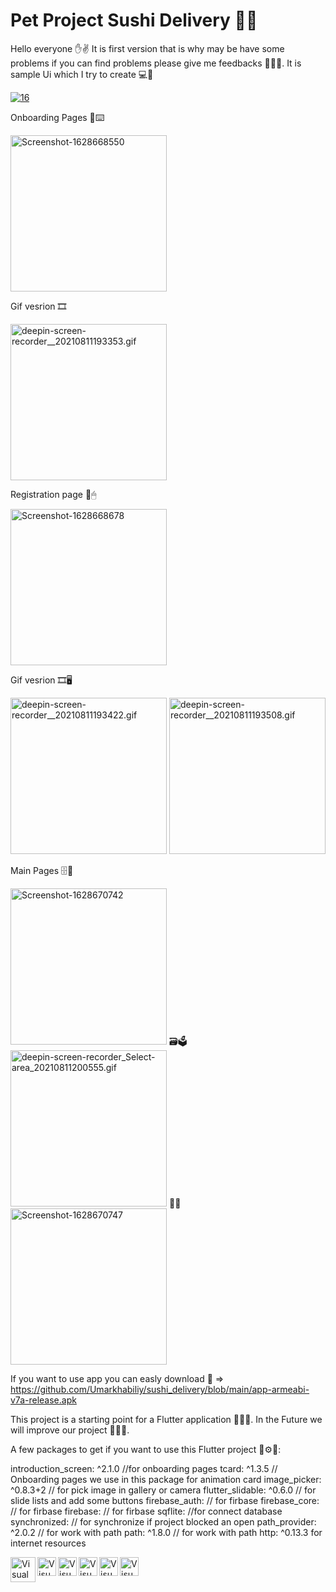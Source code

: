 # Pet Project Sushi Delivery 🍣🥙

Hello everyone ✋✌️ It is first version that is why may be have some problems if you can find problems please give me feedbacks 🙈🙌🏻.
  It is sample Ui which I try to create 💻🌱
  
<a href="https://ibb.co/d7wLRmt"><img src="https://i.ibb.co/8XLdHYb/16.png" alt="16" border="0" ></a>
 
Onboarding Pages 📓⌨️
  
<a href="https://ibb.co/3vH2Qv4"><img src="https://i.ibb.co/8bVqtbN/Screenshot-1628668550.png" alt="Screenshot-1628668550" border="0" width="250"></a>
 
Gif vesrion 🎞

<a href="https://gifyu.com/image/y4C8"><img src="https://s6.gifyu.com/images/deepin-screen-recorder__20210811193353.gif" alt="deepin-screen-recorder__20210811193353.gif" border="0" width="250"></a>
  
Registration page 📝🖱
  
  
<a href="https://ibb.co/k8bMgcw"><img src="https://i.ibb.co/d2C70KV/Screenshot-1628668678.png" alt="Screenshot-1628668678" border="0" width="250"></a>
 
Gif vesrion 🎞🖥

<a href="https://gifyu.com/image/y4CW"><img src="https://s6.gifyu.com/images/deepin-screen-recorder__20210811193422.gif" alt="deepin-screen-recorder__20210811193422.gif" border="0" width="250"></a>
<a href="https://gifyu.com/image/y4Cn"><img src="https://s6.gifyu.com/images/deepin-screen-recorder__20210811193508.gif" alt="deepin-screen-recorder__20210811193508.gif" border="0" width="250"></a>
  
 Main Pages 🗄🔑
  
<a href="https://ibb.co/6BgsDLG"><img src="https://i.ibb.co/ySWsg7K/Screenshot-1628670742.png" alt="Screenshot-1628670742" border="0" width="250"></a>
  🗃🗳
 <a href="https://gifyu.com/image/y4C6"><img src="https://s6.gifyu.com/images/deepin-screen-recorder_Select-area_20210811200555.gif" alt="deepin-screen-recorder_Select-area_20210811200555.gif" border="0" width="250"></a>
  📁📂
<a href="https://ibb.co/0MMVzgv"><img src="https://i.ibb.co/J77FSfg/Screenshot-1628670747.png" alt="Screenshot-1628670747" border="0" width="250"></a>

If you want to use app you can easly download 📲 => https://github.com/Umarkhabiliy/sushi_delivery/blob/main/app-armeabi-v7a-release.apk



This project is a starting point for a Flutter application 🧑🏻‍💻. In the Future we will improve our project 👨🏻‍🎓. 



A few packages to get if you want to use this Flutter project 🧰⚙️🔗:

  introduction_screen: ^2.1.0  //for onboarding pages
  tcard: ^1.3.5   // Onboarding pages we use in this package for animation card
  image_picker: ^0.8.3+2   // for pick image in gallery or camera
  flutter_slidable: ^0.6.0   // for slide lists and add some buttons
  firebase_auth:   // for firbase
  firebase_core:   // for firbase
  firebase:    // for firbase
  sqflite:  //for connect database
  synchronized:  // for synchronize if project blocked an open
  path_provider: ^2.0.2  // for work with path
  path: ^1.8.0 // for work with path
  http: ^0.13.3  for internet resources
  
  
  <img align="left" alt="Visual Studio Code" width="40px" src="https://www.hannatronsen.com/static/Media/badges/flutter.png"/>
  <img align="left" alt="Visual Studio Code" width="30px" src="https://upload.wikimedia.org/wikipedia/commons/7/7e/Dart-logo.png"/>
 <img align="left" alt="Visual Studio Code" width="30px" src="https://miro.medium.com/max/1138/1*6-G_o5PZSzppyfdLTbFu-A.png"/>
 <img align="left" alt="Visual Studio Code" width="30px" src="https://www.marinedatascience.co/img/software/logo_python.png"/>
  <img align="left" alt="Visual Studio Code" width="30px" src="https://w7.pngwing.com/pngs/246/205/png-transparent-computer-icons-django-django-angle-text-logo.png"/>
   <img align="left" alt="Visual Studio Code" width="30px" src="https://oauth.net/images/code/c.png"/>
